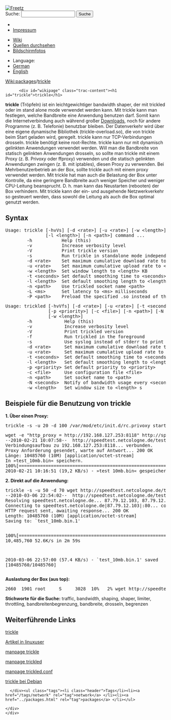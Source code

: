 <!DOCTYPE html PUBLIC "-//W3C//DTD XHTML 1.0 Strict//EN" "http://www.w3.org/TR/xhtml1/DTD/xhtml1-strict.dtd">
<html xmlns="http://www.w3.org/1999/xhtml">

  <head>
    <title>
      packages/trickle – Freetz
    </title>
      <meta http-equiv="Content-Type" content="text/html; charset=UTF-8" />
      <meta http-equiv="X-UA-Compatible" content="IE=edge" />
    <!--[if IE]><script type="text/javascript">
      if (/^#__msie303:/.test(window.location.hash))
        window.location.replace(window.location.hash.replace(/^#__msie303:/, '#'));
    </script><![endif]-->
        <link rel="search" href="/search" />
        <link rel="help" href="../TracGuide.html" />
        <link rel="alternate" href="trickle%3Fformat=txt" type="text/x-trac-wiki" title="Reiner Text" />
        <link rel="up" href="../packages.html" title="Übergeordnete Wiki-Seite anzeigen" />
        <link rel="start" href="/wiki" />
        <link rel="stylesheet" href="../../chrome/common/css/trac.css" type="text/css" /><link rel="stylesheet" href="../../chrome/common/css/wiki.css" type="text/css" /><link rel="stylesheet" href="../../chrome/wikiextras/css/phrases.css" type="text/css" /><link rel="stylesheet" href="../../chrome/wikiextras/css/boxes.css" type="text/css" /><link rel="stylesheet" href="../../chrome/wikiextras/css/boxes-300.css" type="text/css" /><link rel="stylesheet" href="../../chrome/wikiextras/css/boxes-narrow-toc.css" type="text/css" /><link rel="stylesheet" href="../../wikicss.css" type="text/css" /><link rel="stylesheet" href="../../chrome/tags/css/tractags.css" type="text/css" /><link rel="stylesheet" href="../../chrome/wikinegotiator/css/langmenu-ctxnav.css" type="text/css" />
        <link rel="shortcut icon" href="/favicon.ico" type="image/x-icon" />
        <link rel="icon" href="/favicon.ico" type="image/x-icon" />
      <link type="application/opensearchdescription+xml" rel="search" href="/search/opensearch" title="Freetz durchsuchen" />
      <script type="text/javascript" charset="utf-8" src="../../chrome/common/js/jquery.js"></script>
      <script type="text/javascript" charset="utf-8" src="../../chrome/common/js/babel.js"></script>
      <script type="text/javascript" charset="utf-8" src="../../chrome/common/js/messages/de.js"></script>
      <script type="text/javascript" charset="utf-8" src="../../chrome/common/js/trac.js"></script>
      <script type="text/javascript" charset="utf-8" src="../../chrome/common/js/search.js"></script>
      <script type="text/javascript" charset="utf-8" src="../../chrome/common/js/folding.js"></script>
    <script type="text/javascript">
      jQuery(document).ready(function($) {
        $("#content").find("h1,h2,h3,h4,h5,h6").addAnchor(_("Link to this section"));
        $("#content").find(".wikianchor").each(function() {
          $(this).addAnchor(babel.format(_("Link to #%(id)s"), {id: $(this).attr('id')}));
        });
        $(".foldable").enableFolding(true, true);
      });
    </script>
  </head>
  <body>
    <div id="banner">
      <div id="header">
        <a id="logo" href="/wiki"><img src="../../chrome/common/freetz_motd.png" alt="Freetz" /></a>
      </div>
      <form id="search" action="https://www.google.com/search" method="get" onsubmit="; this.elements.namedItem('q').value = this.elements.namedItem('oq').value + ' site:freetz.github.io'">
        <div>
          <label for="proj-search">Suche:</label>
          <input type="text" id="proj-search" name="oq" size="18" value="" />
          <input type="hidden" name="q" value="" />
          <input type="submit" value="Suche" />
        </div>
      </form>
      <div id="metanav" class="nav">
    <ul>
      <li class="first"><li class="last"><a href="../Impressum.html">Impressum</a></li>
    </ul>
  </div>
    </div>
    <div id="mainnav" class="nav">
    <ul>
      <li class="first active"><a href="/wiki">Wiki</a></li><li><a href="https://github.com/Freetz-NG/freetz-ng/commits/master">Quellen durchsehen</a></li><li class="last"><a href="/screenshots">Bildschirmfotos</a></li>
    </ul>
  </div>
    <div id="langmenu"><ul><li class="first"><span title="Select a language of wiki content">Language:</span></li><li class=" active"><a class="" href="trickle.html" title="displaying language (default)">German</a></li><li class=" last"><a class=" notexist" href="/wiki/packages/trickle.en" title="(not available)">English</a></li></ul></div><p /><div id="main">
      <div id="pagepath" class="noprint">
  <a class="pathentry first" title="Zeige WikiStart an" href="/wiki">Wiki:</a><a class="pathentry" href="../packages.html" title="Zeige packages an">packages</a><span class="pathentry sep">/</span><a class="pathentry" href="trickle.html" title="Zeige packages/trickle an">trickle</a>
</div>
    <div id="content" class="wiki">
      <div class="wikipage searchable">

          <div id="wikipage" class="trac-content"><h1 id="trickle">trickle</h1>
<p>
<strong>trickle</strong> (Tröpfeln) ist ein leichtgewichtiger bandwidth shaper, der mit trickled oder im stand alone mode verwendet werden kann. Mit trickle kann man festlegen, welche Bandbreite eine Anwendung benutzen darf. Somit kann die Internetverbindung auch während großer <a class="wiki" href="../Download.html">Downloads</a>, noch für andere Programme (z. B. Telefonie) benutzbar bleiben. Der Datenverkehr wird über eine eigene dynamische Bibliothek (trickle-overload.so), die von trickle beim Start geladen wird, geregelt. trickle kann nur TCP-Verbindungen drosseln. trickle benötigt keine root-Rechte. trickle kann nur mit dynamisch gelinkten Anwendungen verwendet werden. Will man die Bandbreite von statisch gelinkten Anwendungen drosseln, so sollte man trickle mit einem Proxy (z. B. Privoxy oder ffproxy) verwenden und die statisch gelinkten Anwendungen zwingen (z. B. mit iptables), diesen Proxy zu verwenden. Bei Mehrbenutzerbetrieb an der Box, sollte trickle auch mit einem proxy verwendet werden. Mit trickle hat man auch die Belastung der Box unter Kontrolle, da eine geringere Bandbreite auch weniger Speicher und weniger CPU-Leitung beansprucht. D. h. man kann das Neustarten (rebooten) der Box verhindern. Mit trickle kann der ein- und ausgehende Netzwerkverkehr so gesteuert werden, dass sowohl die Leitung als auch die Box optimal genutzt werden.
</p>
<h2 id="Syntax">Syntax</h2>
<pre class="wiki">Usage: trickle [-hvVs] [-d &lt;rate&gt;] [-u &lt;rate&gt;] [-w &lt;length&gt;] [-t &lt;seconds&gt;]
               [-l &lt;length&gt;] [-n &lt;path&gt;] command ...
        -h           Help (this)
        -v           Increase verbosity level
        -V           Print trickle version
        -s           Run trickle in standalone mode independent of trickled
        -d &lt;rate&gt;    Set maximum cumulative download rate to &lt;rate&gt; KB/s
        -u &lt;rate&gt;    Set maximum cumulative upload rate to &lt;rate&gt; KB/s
        -w &lt;length&gt;  Set window length to &lt;length&gt; KB
        -t &lt;seconds&gt; Set default smoothing time to &lt;seconds&gt; s
        -l &lt;length&gt;  Set default smoothing length to &lt;length&gt; KB
        -n &lt;path&gt;    Use trickled socket name &lt;path&gt;
        -L &lt;ms&gt;      Set latency to &lt;ms&gt; milliseconds
        -P &lt;path&gt;    Preload the specified .so instead of the default one
</pre><pre class="wiki">Usage: trickled [-hvVfs] [-d &lt;rate&gt;] [-u &lt;rate&gt;] [-t &lt;seconds&gt;] [-l &lt;length&gt;]
                [-p &lt;priority&gt;] [-c &lt;file&gt;] [-n &lt;path&gt;] [-N &lt;seconds&gt;]
                [-w &lt;length&gt;]
        -h            Help (this)
        -v            Increase verbosity level
        -V            Print trickled version
        -f            Run trickled in the foreground
        -s            Use syslog instead of stderr to print messages
        -d &lt;rate&gt;     Set maximum cumulative download rate to &lt;rate&gt; KB/s
        -u &lt;rate&gt;     Set maximum cumulative upload rate to &lt;rate&gt; KB/s
        -t &lt;seconds&gt;  Set default smoothing time to &lt;seconds&gt; s
        -l &lt;length&gt;   Set default smoothing length to &lt;length&gt; KB
        -p &lt;priority&gt; Set default priority to &lt;priority&gt;
        -c &lt;file&gt;     Use configuration file &lt;file&gt;
        -n &lt;path&gt;     Set socket name to &lt;path&gt;
        -N &lt;seconds&gt;  Notify of bandwidth usage every &lt;seconds&gt; s
        -w &lt;length&gt;   Set window size to &lt;length&gt; s
</pre><h2 id="BeispielefürdieBenutzungvontrickle">Beispiele für die Benutzung von trickle</h2>
<p>
<strong>1. Über einen Proxy:</strong>
</p>
<pre class="wiki">trickle -s -u 20 -d 100 /var/mod/etc/init.d/rc.privoxy start
</pre><pre class="wiki">wget -e "http_proxy = http://192.168.127.253:8118" http://speedtest.netcologne.de/test_10mb.bin
--2010-02-21 10:07:58--  http://speedtest.netcologne.de/test_10mb.bin
Verbindungsaufbau zu 192.168.127.253:8118... verbunden.
Proxy Anforderung gesendet, warte auf Antwort... 200 OK
Länge: 10485760 (10M) [application/octet-stream]
In »test_10mb.bin« speichern.
100%[==========================================================================================================================================&gt;] 10.485.760  20,2K/s   in 8m 53s
2010-02-21 10:16:51 (19,2 KB/s) - »test_10mb.bin« gespeichert [10485760/10485760]
</pre><p>
<strong>2. Direkt auf die Anwendung:</strong>
</p>
<pre class="wiki">trickle -s -u 50 -d 70 wget http://speedtest.netcologne.de/test_10mb.bin
--2010-03-06 22:54:02--  http://speedtest.netcologne.de/test_10mb.bin
Resolving speedtest.netcologne.de... 87.79.12.103, 87.79.12.102
Connecting to speedtest.netcologne.de|87.79.12.103|:80... connected.
HTTP request sent, awaiting response... 200 OK
Length: 10485760 (10M) [application/octet-stream]
Saving to: `test_10mb.bin.1'

100%[==========================================================================================================================================&gt;] 10,485,760  52.6K/s   in 2m 59s

2010-03-06 22:57:00 (57.4 KB/s) - `test_10mb.bin.1' saved [10485760/10485760]
</pre><p>
<strong>       Auslastung der Box (aus top):</strong>
</p>
<pre class="wiki">2660  1901 root     S     3028  10%   2% wget http://speedtest.netcologne.de/test_10mb.bin
</pre><p>
<strong>Stichworte für die Suche:</strong> traffic, bandwidth, shaping, shaper, limiter, throttling, bandbreitenbegrenzung, bandbreite, drosseln, begrenzen
</p>
<h2 id="WeiterführendeLinks">Weiterführende Links</h2>
<p>
<a class="ext-link" href="http://monkey.org/~marius/pages/?page=trickle"><span class="icon">​</span>trickle</a>
</p>
<p>
<a class="ext-link" href="http://www.linux-user.de/ausgabe/2005/11/056-trickle/index.html"><span class="icon">​</span>Artikel in linuxuser</a>
</p>
<p>
<a class="ext-link" href="http://monkey.org/~marius/trickle/trickle.1.txt"><span class="icon">​</span>manpage trickle</a>
</p>
<p>
<a class="ext-link" href="http://monkey.org/~marius/trickle/trickled.8.txt"><span class="icon">​</span>manpage trickled</a>
</p>
<p>
<a class="ext-link" href="http://monkey.org/~marius/trickle/trickled.conf.5.txt"><span class="icon">​</span>manpage trickled.conf</a>
</p>
<p>
<a class="ext-link" href="http://patch-tracker.debian.org/package/trickle/1.07-9"><span class="icon">​</span>trickle bei Debian</a>
</p>
</div>

      </div><ul class="tags"><li class="header">Tags</li><li><a href="/tags/network" rel="tag">network</a> </li><li><a href="../packages.html" rel="tag">packages</a> </li></ul>

    </div>
    </div>
  </body>
</html>

